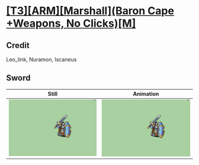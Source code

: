 # [\[T3\]\[ARM\]\[Marshall\]\(Baron Cape +Weapons, No Clicks\)\[M\]](../)

## Credit

Leo_link, Nuramon, Iscaneus
	
## Sword

| Still | Animation |
| :---: | :-------: |
| ![Sword still](./Sword_000.png) | ![Sword animation](./Sword.gif) |

